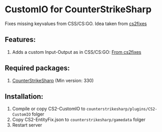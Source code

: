 # CustomIO for CounterStrikeSharp
Fixes missing keyvalues from CSS/CS:GO. Idea taken from [cs2fixes](https://github.com/Source2ZE/CS2Fixes/wiki/Custom-Mapping-Features)

## Features:
1. Adds a custom Input-Output as in CSS/CS:GO: [From cs2fixes](https://github.com/Source2ZE/CS2Fixes/blob/main/src/customio.cpp)

## Required packages:
1. [CounterStrikeSharp](https://github.com/roflmuffin/CounterStrikeSharp/) (Min version: 330)

## Installation:
1. Compile or copy CS2-CustomIO to `counterstrikesharp/plugins/CS2-CustomIO` folger
2. Copy CS2-EntityFix.json to `counterstrikesharp/gamedata` folger
3. Restart server

